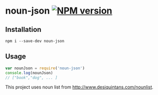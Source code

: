 # noun-json [![NPM version](https://badge.fury.io/js/noun-json.svg)](https://badge.fury.io/js/noun-json)

## Installation

```
npm i --save-dev noun-json
```

## Usage

```javascript
var nounJson = require('noun-json')
console.log(nounJson)
// ["book","dog", ... ]
```

This project uses noun list from http://www.desiquintans.com/nounlist.
